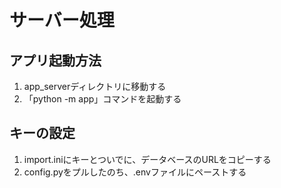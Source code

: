 # サーバー処理

## アプリ起動方法

1. app_serverディレクトリに移動する
2. 「python -m app」コマンドを起動する

## キーの設定
1. import.iniにキーとついでに、データベースのURLをコピーする
2. config.pyをプルしたのち、.envファイルにペーストする